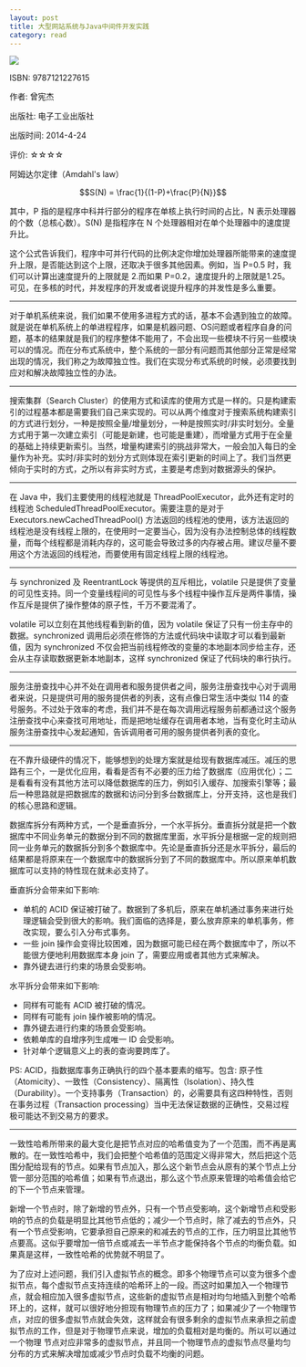 ```yaml
---
layout: post
title: 大型网站系统与Java中间件开发实践
category: read
---
```

<img class="cover" src="/images/2015/9787121227615.jpg" />

ISBN: 9787121227615

作者: 曾宪杰   

出版社: 电子工业出版社

出版时间: 2014-4-24

评价: ☆☆☆☆

阿姆达尔定律（Amdahl's law）

$$S(N) = \frac{1}{(1-P)+\frac{P}{N}}$$

其中，P 指的是程序中科并行部分的程序在单核上执行时间的占比，N 表示处理器的个数（总核心数）。S(N) 是指程序在 N 个处理器相对在单个处理器中的速度提升比。

这个公式告诉我们，程序中可并行代码的比例决定你增加处理器所能带来的速度提升上限，是否能达到这个上限，还取决于很多其他因素。例如，当 P=0.5 时，我们可以计算出速度提升的上限就是 2.而如果 P=0.2，速度提升的上限就是1.25。可见，在多核的时代，并发程序的开发或者说提升程序的并发性是多么重要。

---

对于单机系统来说，我们如果不使用多进程方式的话，基本不会遇到独立的故障。就是说在单机系统上的单进程程序，如果是机器问题、OS问题或者程序自身的问题，基本的结果就是我们的程序整体不能用了，不会出现一些模块不行另一些模块可以的情况。而在分布式系统中，整个系统的一部分有问题而其他部分正常是经常出现的情况，我们称之为故障独立性。我们在实现分布式系统的时候，必须要找到应对和解决故障独立性的办法。

---

搜索集群（Search Cluster）的使用方式和读库的使用方式是一样的。只是构建索引的过程基本都是需要我们自己来实现的。可以从两个维度对于搜索系统构建索引的方式进行划分，一种是按照全量/增量划分，一种是按照实时/非实时划分。全量方式用于第一次建立索引（可能是新建，也可能是重建），而增量方式用于在全量的基础上持续更新索引。当然，增量构建索引的挑战非常大，一般会加入每日的全量作为补充。实时/非实时的划分方式则体现在索引更新的时间上了。我们当然更倾向于实时的方式，之所以有非实时方式，主要是考虑到对数据源头的保护。

---

在 Java 中，我们主要使用的线程池就是 ThreadPoolExecutor，此外还有定时的线程池 ScheduledThreadPoolExecutor。需要注意的是对于 Executors.newCachedThreadPool() 方法返回的线程池的使用，该方法返回的线程池是没有线程上限的，在使用时一定要当心，因为没有办法控制总体的线程数量，而每个线程都是消耗内存的，这可能会导致过多的内存被占用。建议尽量不要用这个方法返回的线程池，而要使用有固定线程上限的线程池。

---

与 synchronized 及 ReentrantLock 等提供的互斥相比，volatile 只是提供了变量的可见性支持。同一个变量线程间的可见性与多个线程中操作互斥是两件事情，操作互斥是提供了操作整体的原子性，千万不要混淆了。

volatile 可以立刻在其他线程看到新的值，因为 volatile 保证了只有一份主存中的数据。synchronized 调用后必须在修饰的方法或代码块中读取才可以看到最新值，因为 synchronized 不仅会把当前线程修改的变量的本地副本同步给主存，还会从主存读取数据更新本地副本，这样 synchronized 保证了代码块的串行执行。

---

服务注册查找中心并不处在调用者和服务提供者之间，服务注册查找中心对于调用者来说，只是提供可用的服务提供者的列表，这有点像日常生活中类似 114 的查号服务。不过处于效率的考虑，我们并不是在每次调用远程服务前都通过这个服务注册查找中心来查找可用地址，而是把地址缓存在调用者本地，当有变化时主动从服务注册查找中心发起通知，告诉调用者可用的服务提供者列表的变化。

---

在不靠升级硬件的情况下，能够想到的处理方案就是给现有数据库减压。减压的思路有三个，一是优化应用，看看是否有不必要的压力给了数据库（应用优化）；二是看看有没有其他方法可以降低数据库的压力，例如引入缓存、加搜索引擎等；最后一种思路就是把数据库的数据和访问分到多台数据库上，分开支持，这也是我们的核心思路和逻辑。

数据库拆分有两种方式，一个是垂直拆分，一个水平拆分。垂直拆分就是把一个数据库中不同业务单元的数据分到不同的数据库里面，水平拆分是根据一定的规则把同一业务单元的数据拆分到多个数据库中。先论是垂直拆分还是水平拆分，最后的结果都是将原来在一个数据库中的数据拆分到了不同的数据库中。所以原来单机数据库可以支持的特性现在就未必支持了。

垂直拆分会带来如下影响: 

* 单机的 ACID 保证被打破了。数据到了多机后，原来在单机通过事务来进行处理逻辑会受到很大的影响。我们面临的选择是，要么放弃原来的单机事务，修改实现，要么引入分布式事务。
* 一些 join 操作会变得比较困难，因为数据可能已经在两个数据库中了，所以不能很方便地利用数据库本身 join 了，需要应用或者其他方式来解决。
* 靠外键去进行约束的场景会受影响。

水平拆分会带来如下影响: 

* 同样有可能有 ACID 被打破的情况。
* 同样有可能有 join 操作被影响的情况。
* 靠外键去进行约束的场景会受影响。
* 依赖单库的自增序列生成唯一 ID 会受影响。
* 针对单个逻辑意义上的表的查询要跨库了。

PS: ACID，指数据库事务正确执行的四个基本要素的缩写。包含: 原子性（Atomicity）、一致性（Consistency）、隔离性（Isolation）、持久性（Durability）。一个支持事务（Transaction）的，必需要具有这四种特性，否则在事务过程（Transaction processing）当中无法保证数据的正确性，交易过程极可能达不到交易方的要求。

---

一致性哈希所带来的最大变化是把节点对应的哈希值变为了一个范围，而不再是离散的。在一致性哈希中，我们会把整个哈希值的范围定义得非常大，然后把这个范围分配给现有的节点。如果有节点加入，那么这个新节点会从原有的某个节点上分管一部分范围的哈希值；如果有节点退出，那么这个节点原来管理的哈希值会给它的下一个节点来管理。

新增一个节点时，除了新增的节点外，只有一个节点受影响，这个新增节点和受影响的节点的负载是明显比其他节点低的；减少一个节点时，除了减去的节点外，只有一个节点受影响，它要承担自己原来的和减去的节点的工作，压力明显比其他节点要高。这似乎要增加一倍节点或减去一半节点才能保持各个节点的均衡负载。如果真是这样，一致性哈希的优势就不明显了。

为了应对上述问题，我们引入虚拟节点的概念。即多个物理节点可以变为很多个虚拟节点，每个虚拟节点支持连续的哈希环上的一段。而这时如果加入一个物理节点，就会相应加入很多虚拟节点，这些新的虚拟节点是相对均匀地插入到整个哈希环上的，这样，就可以很好地分担现有物理节点的压力了；如果减少了一个物理节点，对应的很多虚拟节点就会失效，这样就会有很多剩余的虚拟节点来承担之前虚拟节点的工作，但是对于物理节点来说，增加的负载相对是均衡的。所以可以通过一个物理 节点对应非常多的虚拟节点，并且同一个物理节点的虚拟节点尽量均匀分布的方式来解决增加或减少节点时负载不均衡的问题。